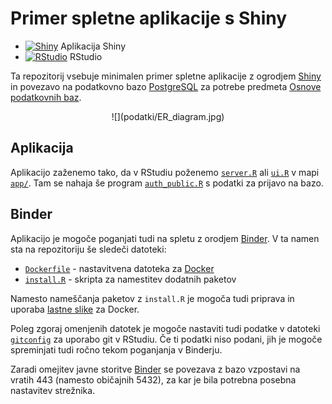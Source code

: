 # Primer spletne aplikacije s Shiny

* [![Shiny](https://mybinder.org/badge_logo.svg)](https://mybinder.org/v2/gh/JanKolenc/OPB-shiny/master?urlpath=shiny/OPB-shiny/OPB-shiny/app/ui_server.R) Aplikacija Shiny
* [![RStudio](https://mybinder.org/badge_logo.svg)](https://mybinder.org/v2/gh/JanKolenc/OPB-shiny/master?urlpath=rstudio) RStudio


Ta repozitorij vsebuje minimalen primer spletne aplikacije z ogrodjem [Shiny](https://shiny.rstudio.com/) in povezavo na podatkovno bazo [PostgreSQL](https://www.postgresql.org/) za potrebe predmeta [Osnove podatkovnih baz](https://github.com/jaanos/OPB).

<center>
![](podatki/ER_diagram.jpg)
</center>

## Aplikacija

Aplikacijo zaženemo tako, da v RStudiu poženemo [`server.R`](app/server.R) ali [`ui.R`](app/ui.R) v mapi [`app/`](app/). Tam se nahaja še program [`auth_public.R`](app/auth_public.R) s podatki za prijavo na bazo.


## Binder

Aplikacijo je mogoče poganjati tudi na spletu z orodjem [Binder](https://mybinder.org/). V ta namen sta na repozitoriju še sledeči datoteki:
* [`Dockerfile`](Dockerfile) - nastavitvena datoteka za [Docker](https://www.docker.com/)
* [`install.R`](install.R) - skripta za namestitev dodatnih paketov

Namesto nameščanja paketov z `install.R` je mogoča tudi priprava in uporaba [lastne slike](https://github.com/jaanos/APPR-docker) za Docker.

Poleg zgoraj omenjenih datotek je mogoče nastaviti tudi podatke v datoteki [`gitconfig`](gitconfig) za uporabo git v RStudiu. Če ti podatki niso podani, jih je mogoče spreminjati tudi ročno tekom poganjanja v Binderju.

Zaradi omejitev javne storitve [Binder](https://mybinder.org/) se povezava z bazo vzpostavi na vratih 443 (namesto običajnih 5432), za kar je bila potrebna posebna nastavitev strežnika.
